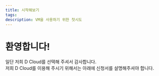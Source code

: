 ```yaml
---
title: 시작해보기
tags: 
description: VM을 사용하기 위한 첫시도
---
```


# 환영합니다!
일단 저희 D Cloud를 선택해 주셔서 감사합니다. <Br/>
저희 D Cloud를 이용해 주시기 위해서는 아래에 신청서를 설명해주셔야 합니다.

